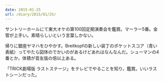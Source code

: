 ```yaml
---
date: 2015-01-25
url: /diary/2015/01/25/
---
```


サントリーホールにて東大オケの第100回定期演奏会を鑑賞。マーラー5番。金管が上手い。素晴らしいという言葉しかない。

帰りに銀座ヤマハをひやかす。Breitkopfの新しい装丁のポケットスコア（青い表紙）ってやたら図体のでかいのがあるけどあれはなんなんだ。シューマンの4番とか，体積が音友版の倍以上ある。

「TRICK劇場版 ラストステージ」をテレビでやることを知り，鑑賞。いいラストシーンだった。